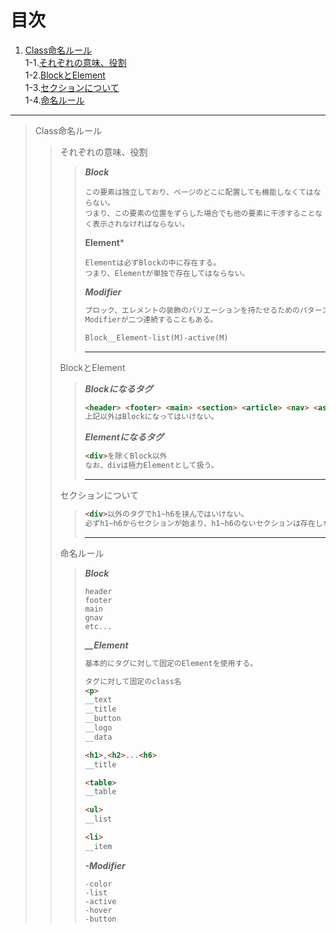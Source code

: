 # 目次
1. [Class命名ルール](#anchor1)  
   1-1.[それぞれの意味、役割](#anchor1-1)  
   1-2.[BlockとElement](#anchor1-2)  
   1-3.[セクションについて](#anchor1-3)  
   1-4.[命名ルール](#anchor1-4)
***
<a id="anchor1"></a>
>Class命名ルール  
<a id="anchor1-1"></a>
>>それぞれの意味、役割  
>>>***Block***  
>>>```text
>>>この要素は独立しており、ページのどこに配置しても機能しなくてはならない。
>>>つまり、この要素の位置をずらした場合でも他の要素に干渉することなく表示されなければならない。
>>>```
>>>
>>>**Element***
>>>```text
>>>Elementは必ずBlockの中に存在する。
>>>つまり、Elementが単独で存在してはならない。
>>>```
>>>
>>>***Modifier***
>>>```html
>>>ブロック、エレメントの装飾のバリエーションを持たせるためのパターンを設定するための概念。
>>>Modifierが二つ連続することもある。
>>>
>>>Block__Element-list(M)-active(M)
>>>```
>>>***
>> <a id="anchor1-2"></a>
>>BlockとElement
>>>
>>>***Blockになるタグ***
>>>```html
>>><header> <footer> <main> <section> <article> <nav> <aside> <div>
>>>上記以外はBlockになってはいけない。
>>>```
>>>
>>>***Elementになるタグ***
>>>```html
>>><div>を除くBlock以外
>>>なお、divは極力Elementとして扱う。
>>>```
>>>***
>> <a id="anchor1-3"></a>
>>セクションについて
>>>```html
>>><div>以外のタグでh1~h6を挟んではいけない。
>>>必ずh1~h6からセクションが始まり、h1~h6のないセクションは存在しない。
>>>```
>>>***
>>>
>> <a id="anchor1-4"></a>
>>命名ルール
>>>
>>>***Block***
>>>```text
>>>header
>>>footer
>>>main
>>>gnav
>>>etc...
>>>```
>>>***__Element***
>>>```html
>>>基本的にタグに対して固定のElementを使用する。
>>>
>>>タグに対して固定のclass名
>>><p>
>>>__text
>>>__title
>>>__button
>>>__logo
>>>__data
>>>
>>><h1>,<h2>...<h6>
>>>__title
>>>
>>><table>
>>>__table
>>>
>>><ul>
>>>__list
>>>
>>><li>
>>>__item
>>>```
>>>
>>>***-Modifier***
>>>```text
>>>-color
>>>-list
>>>-active
>>>-hover
>>>-button
>>>```